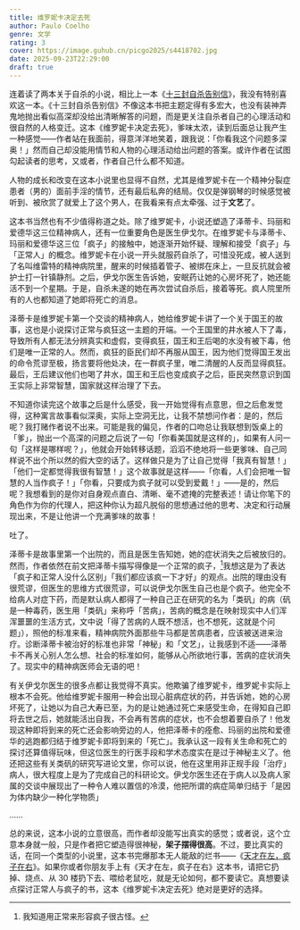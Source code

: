 ```yaml
---
title: 维罗妮卡决定去死
author: Paulo Coelho
genre: 文学
rating: 3
cover: https://image.guhub.cn/picgo2025/s4418702.jpg
date: 2025-09-23T22:29:00
draft: true
---
```


连着读了两本关于自杀的小说，相比上一本《[十三封自杀告别信](/library/2025/十三封自杀告别信/)》，我没有特别喜欢这一本。《十三封自杀告别信》不像这本书把主题定得有多宏大，也没有装神弄鬼地抛出看似高深却没给出清晰解答的问题，而是更关注自杀者自己的心理活动和很自然的人格变迁。这本《维罗妮卡决定去死》，爹味太浓，读到后面总让我产生一种感觉——作者站在我面前，得意洋洋地笑着，跟我说：「你看我这个问题多深奥！」然而自己却没能用情节和人物的心理活动给出问题的答案。或许作者在试图勾起读者的思考，又或者，作者自己什么都不知道。<!--more-->

人物的成长和改变在这本小说里也显得不自然，尤其是维罗妮卡在一个精神分裂症患者（男的）面前手淫的情节，还有最后私奔的结局。仅仅是弹钢琴的时候感觉被听到、被欣赏了就爱上了这个男人，在我看来有点太牵强、过于**文艺**了。

这本书当然也有不少值得称道之处。除了维罗妮卡，小说还塑造了泽蒂卡、玛丽和爱德华这三位精神病人，还有一位重要角色是医生伊戈尔。在维罗妮卡与泽蒂卡、玛丽和爱德华这三位「疯子」的接触中，她逐渐开始怀疑、理解和接受「疯子」与「正常人」的概念。维罗妮卡在小说一开头就服药自杀了，可惜没死成，被人送到了名叫维雷特的精神病院里，醒来的时候插着管子、被绑在床上，一旦反抗就会被护士打一针镇静剂。之后，伊戈尔医生告诉她，安眠药让她的心房坏死了，她还能活不到一个星期。于是，自杀未遂的她在再次尝试自杀后，接着等死。疯人院里所有的人也都知道了她即将死亡的消息。

泽蒂卡是维罗妮卡第一个交谈的精神病人，她给维罗妮卡讲了一个关于国王的故事，这也是小说探讨正常与疯狂这一主题的开端。一个王国里的井水被人下了毒，导致所有人都无法分辨真实和虚假，变得疯狂，国王和王后喝的水没有被下毒，他们是唯一正常的人。然而，疯狂的臣民们却不再服从国王，因为他们觉得国王发出的命令荒谬至极，扬言要将他处决，在一群疯子里，唯二清醒的人反而显得疯狂。最后，王后建议他们也喝了井水，国王和王后也变成疯子之后，臣民突然意识到国王实际上非常智慧，国家就这样治理了下去。

不知道你读完这个故事之后是什么感受，我一开始觉得有点意思，但之后愈发觉得，这种寓言故事看似深奥，实际上空洞无比，让我不禁想问作者：是的，然后呢？我打赌作者说不出来。可能是我的偏见，作者的口吻总让我联想到饭桌上的「爹」，抛出一个高深的问题之后说了一句「你看美国就是这样的」，如果有人问一句「这样是哪样呢？」，他就会开始转移话题，滔滔不绝地将一些更爹味、自己同样说不出个所以然的假大空的话了。这样做只是为了让自己觉得「我真有智慧！」「他们一定都觉得我很有智慧！」这个故事就是这样——「你看，人们会把唯一智慧的人当作疯子！」「你看，只要成为疯子就可以受到爱戴！」——是的，然后呢？我想看到的是你对自身观点直白、清晰、毫不遮掩的完整表述！请让你笔下的角色作为你的代理人，把这种你认为超凡脱俗的思想通过他的思考、决定和行动展现出来，不是让他讲一个充满爹味的故事！

吐了。

泽蒂卡是故事里第一个出院的，而且是医生告知她，她的症状消失之后被放归的。然而，作者依然在前文把泽蒂卡描写得像是一个正常的疯子，[^1]我想这是为了表达「疯子和正常人没什么区别」「我们都应该疯一下才好」的观点。出院的理由没有很荒谬，但医生的思维方式很荒谬，可以说伊戈尔医生自己也是个疯子。他完全不给病人对症下药，而是默认病人都得了一种自己正在研究的名为「类矾」的病（矾是一种毒药，医生用「类矾」来称呼「苦病」，苦病的概念是在映射现实中人们浑浑噩噩的生活方式，文中说「得了苦病的人既不想活，也不想死，这就是个问题」），照他的标准来看，精神病院外面那些牛马都是苦病患者，应该被送进来治疗。诊断泽蒂卡被治好的标准也非常「神秘」和「文艺」，让我感到不适——泽蒂卡不再关心别人怎么想、社会的标准如何，能够从心所欲地行事，苦病的症状消失了。现实中的精神病医师会无语的吧！

有关伊戈尔医生的很多点都让我觉得不真实。他欺骗了维罗妮卡，维罗妮卡实际上根本不会死。他给维罗妮卡服用一种会出现心脏病症状的药，并告诉她，她的心房坏死了，让她以为自己大寿已至，为的是让她通过死亡来感受生命，在得知自己即将去世之后，她就能活出自我，不会再有苦病的症状，也不会想着要自杀了！他发现这种即将到来的死亡还会影响旁边的人，他把泽蒂卡的痊愈、玛丽的出院和爱德华的逃跑都归结于维罗妮卡即将到来的「死亡」。我承认这一段有关生命和死亡的探讨还算值得玩味，但这位医生的行医手段和学术态度实在是过于神秘主义了。他还把这些有关类矾的研究写进论文里，你可以说，他在这里用非正规手段「治疗」病人，很大程度上是为了完成自己的科研论文。伊戈尔医生还在于病人以及病人家属的交谈中展现出了一种令人难以置信的冷漠，他把所谓的病症简单归结于「是因为体内缺少一种化学物质」

……

总的来说，这本小说的立意很高，而作者却没能写出真实的感觉；或者说，这个立意本身就一般，只是作者把它塑造得很神秘，**架子摆得很高**。不过，要比真实的话，在同一个类型的小说里，这本书完爆那本无人能敌的烂书——《[天才在左，疯子在右](/library/2025/天才在左-疯子在右/)》。如果你或者你朋友手上有《天才在左，疯子在右》这本书，请把它扔掉、烧点、从 30 楼扔下去、喂给老鼠吃，就是无论如何，都不要读它。真想要读点探讨正常人与疯子的书，这本《维罗妮卡决定去死》绝对是更好的选择。

[^1]: 我知道用正常来形容疯子很古怪。
